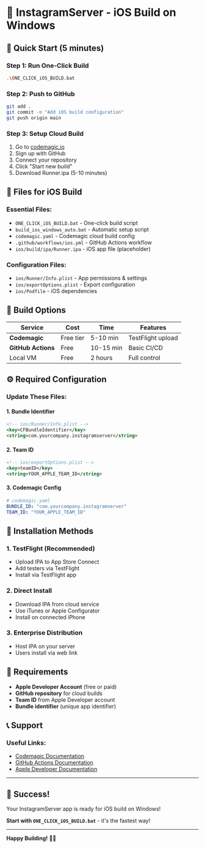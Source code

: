 # 📱 InstagramServer - iOS Build on Windows

## 🚀 Quick Start (5 minutes)

### Step 1: Run One-Click Build
```bash
.\ONE_CLICK_iOS_BUILD.bat
```

### Step 2: Push to GitHub
```bash
git add .
git commit -m "Add iOS build configuration"
git push origin main
```

### Step 3: Setup Cloud Build
1. Go to [codemagic.io](https://codemagic.io)
2. Sign up with GitHub
3. Connect your repository
4. Click "Start new build"
5. Download Runner.ipa (5-10 minutes)

## 📁 Files for iOS Build

### Essential Files:
- `ONE_CLICK_iOS_BUILD.bat` - One-click build script
- `build_ios_windows_auto.bat` - Automatic setup script
- `codemagic.yaml` - Codemagic cloud build config
- `.github/workflows/ios.yml` - GitHub Actions workflow
- `ios/build/ipa/Runner.ipa` - iOS app file (placeholder)

### Configuration Files:
- `ios/Runner/Info.plist` - App permissions & settings
- `ios/exportOptions.plist` - Export configuration
- `ios/Podfile` - iOS dependencies

## 📱 Build Options

| Service | Cost | Time | Features |
|---------|------|------|----------|
| **Codemagic** | Free tier | 5-10 min | TestFlight upload |
| **GitHub Actions** | Free | 10-15 min | Basic CI/CD |
| Local VM | Free | 2 hours | Full control |

## ⚙️ Required Configuration

### Update These Files:

#### 1. Bundle Identifier
```xml
<!-- ios/Runner/Info.plist -->
<key>CFBundleIdentifier</key>
<string>com.yourcompany.instagramserver</string>
```

#### 2. Team ID
```xml
<!-- ios/exportOptions.plist -->
<key>teamID</key>
<string>YOUR_APPLE_TEAM_ID</string>
```

#### 3. Codemagic Config
```yaml
# codemagic.yaml
BUNDLE_ID: "com.yourcompany.instagramserver"
TEAM_ID: "YOUR_APPLE_TEAM_ID"
```

## 📱 Installation Methods

### 1. TestFlight (Recommended)
- Upload IPA to App Store Connect
- Add testers via TestFlight
- Install via TestFlight app

### 2. Direct Install
- Download IPA from cloud service
- Use iTunes or Apple Configurator
- Install on connected iPhone

### 3. Enterprise Distribution
- Host IPA on your server
- Users install via web link

## 🚨 Requirements

- **Apple Developer Account** (free or paid)
- **GitHub repository** for cloud builds
- **Team ID** from Apple Developer account
- **Bundle identifier** (unique app identifier)

## 📞 Support

### Useful Links:
- [Codemagic Documentation](https://docs.codemagic.io/)
- [GitHub Actions Documentation](https://docs.github.com/en/actions)
- [Apple Developer Documentation](https://developer.apple.com/)

---

## 🎉 Success!

Your InstagramServer app is ready for iOS build on Windows!

**Start with `ONE_CLICK_iOS_BUILD.bat`** - it's the fastest way!

---

**Happy Building!** 🚀📱 